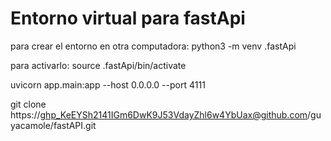# Entorno virtual para fastApi
para crear el entorno en otra computadora:
python3 -m venv .fastApi

para activarlo:
source .fastApi/bin/activate

uvicorn app.main:app --host 0.0.0.0 --port 4111

git clone https://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@github.com/guyacamole/fastAPI.git